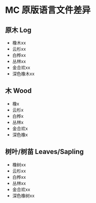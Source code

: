 # MC 原版语言文件差异

## 原木 Log

- 橡木xx
- 云杉xx
- 白桦xx
- 丛林xx
- 金合欢xx
- 深色橡木xx

## 木 Wood

- 橡x
- 云杉x
- 白桦x
- 丛林x
- 金合欢x
- 深色橡x

## 树叶/树苗 Leaves/Sapling

- 橡树xx
- 云杉xx
- 白桦xx
- 丛林xx
- 金合欢xx
- 深色橡树xx
